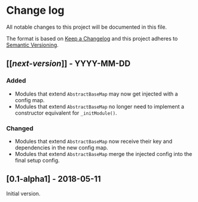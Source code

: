 # Change log
All notable changes to this project will be documented in this file.

The format is based on [Keep a Changelog](http://keepachangelog.com/)
and this project adheres to [Semantic Versioning](http://semver.org/).

## [[*next-version*]] - YYYY-MM-DD
### Added
- Modules that extend `AbstractBaseMap` may now get injected with a config map.
- Modules that extend `AbstractBaseMap` no longer need to implement a constructor equivalent for `_initModule()`.

### Changed
- Modules that extend `AbstractBaseMap` now receive their key and dependencies in the new config map.
- Modules that extend `AbstractBaseMap` merge the injected config into the final setup config.

## [0.1-alpha1] - 2018-05-11
Initial version.
